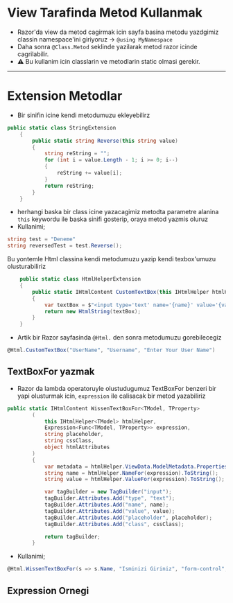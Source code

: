 # View Tarafinda Metod Kullanmak

- Razor'da view da metod cagirmak icin sayfa basina metodu yazdgimiz classin namespace'ini giriyoruz -> `@using MyNamespace`
- Daha sonra `@Class.Metod` seklinde yazilarak metod razor icinde cagrilabilir.
- :warning: Bu kullanim icin classlarin ve metodlarin static olmasi gerekir.

---

# Extension Metodlar

- Bir sinifin icine kendi metodumuzu ekleyebilirz

```C#
public static class StringExtension
    {
        public static string Reverse(this string value)
        {
            string reString = "";
            for (int i = value.Length - 1; i >= 0; i--)
            {
                reString += value[i];
            }
            return reString;
        }
    }
```

- herhangi baska bir class icine yazacagimiz metodta parametre alanina `this` keywordu ile baska sinifi gosterip, oraya metod yazmis oluruz
- Kullanimi;

```C#
string test = "Deneme"
string reversedTest = test.Reverse();
```

Bu yontemle Html classina kendi metodumuzu yazip kendi texbox'umuzu olusturabiliriz

```C#
    public static class HtmlHelperExtension
    {
        public static IHtmlContent CustomTextBox(this IHtmlHelper htmlHelper, string name, string value, string placeholder)
        {
            var textBox = $"<input type='text' name='{name}' value='{value}' placeholder='{placeholder}' class='form-control'></input>";
            return new HtmlString(textBox);
        }
    }
```

- Artik bir Razor sayfasinda `@Html.` den sonra metodumuzu gorebilecegiz

```C#
@Html.CustomTextBox("UserName", "Username", "Enter Your User Name")
```

## TextBoxFor yazmak

- Razor da lambda operatoruyle olustudugumuz TextBoxFor benzeri bir yapi olusturmak icin, `expression` ile calisacak bir metod yazabiliriz

```C#
public static IHtmlContent WissenTextBoxFor<TModel, TProperty>
        (
            this IHtmlHelper<TModel> htmlHelper,
            Expression<Func<TModel, TProperty>> expression,
            string placeholder,
            string cssClass,
            object htmlAttributes
        )
        {
            var metadata = htmlHelper.ViewData.ModelMetadata.Properties.FirstOrDefault(s => s.PropertyName == ((MemberExpression)expression.Body).Member.Name);
            string name = htmlHelper.NameFor(expression).ToString();
            string value = htmlHelper.ValueFor(expression).ToString();

            var tagBuilder = new TagBuilder("input");
            tagBuilder.Attributes.Add("type", "text");
            tagBuilder.Attributes.Add("name", name);
            tagBuilder.Attributes.Add("value", value);
            tagBuilder.Attributes.Add("placeholder", placeholder);
            tagBuilder.Attributes.Add("class", cssClass);

            return tagBuilder;
        }
```

- Kullanimi;

```C#
@Html.WissenTextBoxFor(s => s.Name, "Isminizi Giriniz", "form-control", new { OgrenciId = "attribute" })
```

## Expression Ornegi
